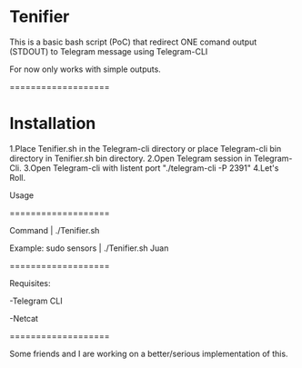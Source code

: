 Tenifier
===================

This is a basic bash script (PoC) that redirect ONE comand output (STDOUT) to Telegram  message using Telegram-CLI

For now only works with simple outputs.

===================

Installation
===================

 1.Place Tenifier.sh in the Telegram-cli directory or place Telegram-cli bin directory in Tenifier.sh bin directory.
 2.Open Telegram session in Telegram-Cli.
 3.Open Telegram-cli with listent port "./telegram-cli -P 2391" 
 4.Let's Roll.

Usage

===================

Command | ./Tenifier.sh <peer>

Example:
sudo sensors | ./Tenifier.sh Juan

===================

Requisites:

-Telegram CLI

-Netcat

===================

Some friends and I are working on a better/serious implementation of this.
